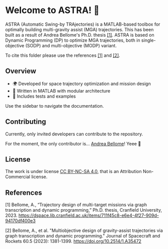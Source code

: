 # Welcome to ASTRA! 🚀

ASTRA (Automatic Swing-by TRAjectories) is a MATLAB-based toolbox for optimally building multi-gravity assist (MGA) trajectories. This has been built as a result of Andrea Bellome's Ph.D. thesis [[1]](#1). ASTRA is based on Dynamic Programming (DP) to optimize MGA trajectories, both in single-objective (SODP) and multi-objective (MODP) variant.

To cite this folder please use the references [[1]](#1) and [[2]](#2).

## Overview

- 🌍 Developed for space trajectory optimization and mission design
- 🔬 Written in MATLAB with modular architecture
- 🧪 Includes tests and examples

Use the sidebar to navigate the documentation.

## Contributing

Currently, only invited developers can contribute to the repository.

For the moment, the only contributor is... <a href="https://www.linkedin.com/in/andreabellome/" target="_blank">Andrea Bellome</a>! Yeee 🐲

## License

The work is under license <a href="https://creativecommons.org/licenses/by-nc/4.0/" target="_blank">CC BY-NC-SA 4.0</a>, that is an Attribution Non-Commercial license.

## References
<a id="1">[1]</a> 
Bellome, A., “Trajectory design of multi-target missions via graph transcription and dynamic programming,” Ph.D. thesis, Cranfield University, 2023.
<a href="https://dspace.lib.cranfield.ac.uk/items/711f45c8-e6e4-4f27-909d-94170df400e3" target="_blank">https://dspace.lib.cranfield.ac.uk/items/711f45c8-e6e4-4f27-909d-94170df400e3</a>

<a id="2">[2]</a> 
Bellome, A., et al. "Multiobjective design of gravity-assist trajectories via graph transcription and dynamic programming." Journal of Spacecraft and Rockets 60.5 (2023): 1381-1399.
<a href="https://doi.org/10.2514/1.A35472" target="_blank">https://doi.org/10.2514/1.A35472</a>


<!-- <a id="3">[3]</a>
Junkins, John L., and Ehsan Taheri. "Exploration of alternative state vector choices for low-thrust trajectory optimization." Journal of Guidance, Control, and Dynamics 42.1 (2019): 47-64.
https://doi.org/10.2514/1.G003686 -->
